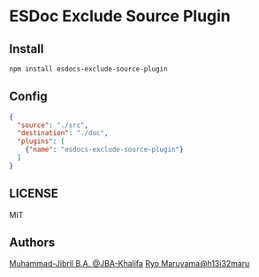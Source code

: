 # ESDoc Exclude Source Plugin
## Install
```bash
npm install esdocs-exclude-source-plugin
```

## Config
```json
{
  "source": "./src",
  "destination": "./doc",
  "plugins": [
    {"name": "esdocs-exclude-source-plugin"}
  ]
}
```

## LICENSE
MIT

## Authors
[Muhammad-Jibril B.A. @JBA-Khalifa](https://github.com/JBA-Khalifa)
[Ryo Maruyama@h13i32maru](https://github.com/h13i32maru)
